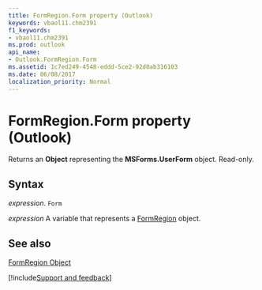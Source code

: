 ```yaml
---
title: FormRegion.Form property (Outlook)
keywords: vbaol11.chm2391
f1_keywords:
- vbaol11.chm2391
ms.prod: outlook
api_name:
- Outlook.FormRegion.Form
ms.assetid: 1c7ed249-4548-eddd-5ce2-92d0ab316103
ms.date: 06/08/2017
localization_priority: Normal
---
```



# FormRegion.Form property (Outlook)

Returns an  **Object** representing the **MSForms.UserForm** object. Read-only.


## Syntax

_expression_. `Form`

_expression_ A variable that represents a [FormRegion](Outlook.FormRegion.md) object.


## See also


[FormRegion Object](Outlook.FormRegion.md)

[!include[Support and feedback](~/includes/feedback-boilerplate.md)]